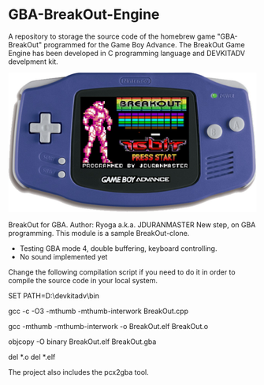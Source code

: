 # GBA-BreakOut-Engine

A repository to storage the source code of the homebrew game "GBA-BreakOut" programmed for the Game Boy Advance. The BreakOut Game 
Engine has been developed in C programming language and DEVKITADV develpment kit.

![Title](./_images/x-title.jpg)

BreakOut for GBA.
Author: Ryoga a.k.a. JDURANMASTER
New step, on GBA programming. This module is a sample BreakOut-clone.

- Testing GBA mode 4, double buffering, keyboard controlling.
- No sound implemented yet

Change the following compilation script if you need to do it in order to compile the source
code in your local system.

SET PATH=D:\devkitadv\bin

gcc -c -O3 -mthumb -mthumb-interwork BreakOut.cpp

gcc -mthumb -mthumb-interwork -o BreakOut.elf BreakOut.o

objcopy -O binary BreakOut.elf BreakOut.gba

del *.o
del *.elf

The project also includes the pcx2gba tool.
